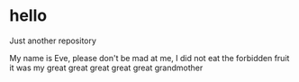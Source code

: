 # hello
Just another repository

My name is Eve, please don't be mad at me, I did not eat the forbidden fruit it was my great great great great great grandmother
